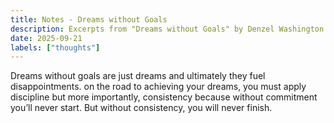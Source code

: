```yaml
---
title: Notes - Dreams without Goals
description: Excerpts from "Dreams without Goals" by Denzel Washington
date: 2025-09-21
labels: ["thoughts"]
---
```


Dreams without goals are just dreams and ultimately they fuel disappointments. on the road to achieving your dreams, you must apply discipline but more importantly, consistency because without commitment you’ll never start. But without consistency, you will never finish.
